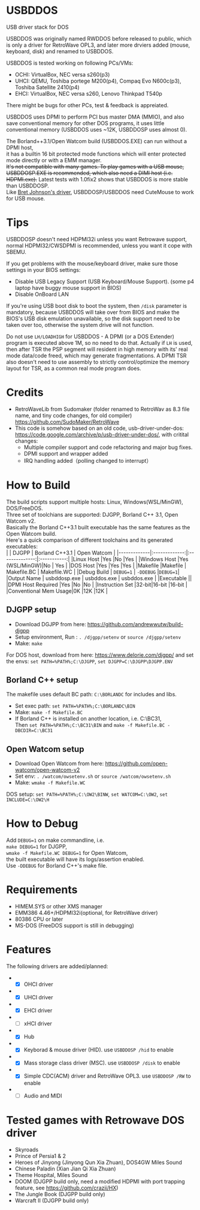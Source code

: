 # USBDDOS
USB driver stack for DOS

USBDDOS was originally named RWDDOS before released to public, which is only a driver for RetroWave OPL3, and later more drviers added (mouse, keyboard, disk) and renamed to USBDDOS.  

USBDDOS is tested working on following PCs/VMs:  
* OCHI: VirtualBox, NEC versa s260(p3)  
* UHCI: QEMU, Toshiba portege M200(p4), Compaq Evo N600c(p3), Toshiba Satellite 2410(p4)  
* EHCI: VirtualBox, NEC versa s260, Lenovo Thinkpad T540p

There might be bugs for other PCs, test & feedback is appreiated.   

USBDDOS uses DPMI to perform PCI bus master DMA (MMIO), and also save conventional memory for other DOS programs, it uses little conventional memory (USBDDOS uses ~12K, USBDDOSP uses almost 0).

The Borland++3.1/Open Watcom build (USBDDOS.EXE) can run without a DPMI host,  
it has a builtin 16 bit protected mode functions which will enter protected mode directly or with a EMM manager.  
~~It's not compatible with many games.
To play games with a USB mouse, USBDDOSP.EXE is recommended, which also need a DIMI host (i.e. HDPMI.exe).~~ Latest tests with 1.0fix2 shows that USBDDOS is more stable than USBDDOSP.  
Like [Bret Johnson's driver](https://bretjohnson.us/), USBDDOSP/USBDDOS need CuteMouse to work for USB mouse. 

# Tips
USBDDOSP doesn't need HDPMI32i unless you want Retrowave support, normal HDPMI32/CWSDPMI is recommended, unless you want it cope with SBEMU.

If you get problems with the mouse/keyboard driver, make sure those settings in your BIOS settings:
* Disable USB Legacy Support (USB Keyboard/Mouse Support). (some p4 laptop have buggy mouse support in BIOS)
* Disable OnBoard LAN  

If you're using USB boot disk to boot the system, then ```/disk``` parameter is mandatory, because USBDDOS will take over from BIOS and make the BIOS's USB disk emulation unavailable, so the disk support need to be taken over too, otherwise the system drive will not function.  

Do not use ```LH/LOADHIGH``` for USBDDOS - A DPMI (or a DOS Extender) program is executed above 1M, so no need to do that. Actually if ```LH``` is used, then after TSR the PSP segment will resident in high memory with its' real mode data/code freed, which may generate fragmentations. A DPMI TSR also doesn't need to use assembly to strictly control/optimize the memory layout for TSR, as a common real mode program does.

# Credits
* RetroWaveLib from Sudomaker (folder renamed to RetroWav as 8.3 file name, and tiny code changes, for old compiler) https://github.com/SudoMaker/RetroWave
* This code is somehow based on an old code, usb-driver-under-dos: https://code.google.com/archive/p/usb-driver-under-dos/, with critital changes:
  * Multiple compiler support and code refactoring and major bug fixes.
  * DPMI support and wrapper added
  * IRQ handling added（polling changed to interrupt）
  
# How to Build
The build scripts support multiple hosts: Linux, Windows(WSL/MinGW), DOS/FreeDOS.  
Three set of toolchians are supported: DJGPP, Borland C++ 3.1, Open Watcom v2.  
Basically the Borland C++3.1 built executable has the same features as the Open Watcom build.  
Here's a quick comparison of different toolchains and its generated executables:  
|             | DJGPP         | Borland C++3.1 | Open Watcom |
|-------------|:-------------:|:--------------:|:-----------:|
|Linux Host   |Yes            |No              |Yes          |
|Windows Host |Yes (WSL/MinGW)|No              | Yes         |
|DOS Host     |Yes            |Yes             |Yes          |
|Makefile     |Makefile       | Makefile.BC    | Makefile.WC |
|Debug Build  | ```DEBUG=1``` | ```-DDEBUG```  |```DEBUG=1```|
|Output Name  | usbddosp.exe  | usbddos.exe    | usbddos.exe |
|Executable            ||
|DPMI Host Required    |Yes   |No              |No           |
|Instruction Set       |32-bit|16-bit          |16-bit       |
|Conventional Mem Usage|0K    |12K             |12K          |

## DJGPP setup
* Download DGJPP from here: https://github.com/andrewwutw/build-djgpp  
* Setup environment, Run : ```. /djgpp/setenv``` or ```source /djgpp/setenv```  
* Make: ```make```  

For DOS host, download from here: https://www.delorie.com/djgpp/  and set the envs: ```set PATH=%PATH%;C:\DJGPP```, ```set DJGPP=C:\DJGPP\DJGPP.ENV```

## Borland C++ setup
The makefile uses default BC path: ```C:\BORLANDC``` for includes and libs.  
* Set exec path: ```set PATH=%PATH%;C:\BORLANDC\BIN```  
* Make: ```make -f Makefile.BC```
* If Borland C++ is installed on another location, i.e. C:\BC31,   
Then ```set PATH=%PATH%;C:\BC31\BIN```  and ```make -f Makefile.BC -DBCDIR=C:\BC31```

## Open Watcom setup
* Download Open Watcom from here: https://github.com/open-watcom/open-watcom-v2
* Set env: ```. /watcom/owsetenv.sh``` or ```source /watcom/owsetenv.sh```  
* Make: ```wmake -f Makefile.WC```

DOS setup: ```set PATH=%PATH%;C:\OW2\BINW```, ```set WATCOM=C:\OW2```, 
```set INCLUDE=C:\OW2\H```

# How to Debug
Add ```DEBUG=1``` on make commandline, i.e.  
 ```make DEBUG=1``` for DJGPP,  
  ```wmake -f Makefile.WC DEBUG=1``` for Open Watcom,  
  the built executable will have its logs/assertion enabled.  
  Use ```-DDEBUG``` for Borland C++'s make file.

# Requirements
* HIMEM.SYS or other XMS manager
* EMM386 4.46+/HDPMI32i(optional, for RetroWave driver)
* 80386 CPU or later
* MS-DOS (FreeDOS support is still in debugging)

# Features
The following drivers are added/planned:
* - [x] OHCI driver
* - [x] UHCI driver
* - [x] EHCI driver
* - [ ] xHCI driver
* - [x] Hub
* - [x] Keyborad & mouse driver (HID). use `USBDDOSP /hid` to enable
* - [x] Mass storage class driver (MSC). use `USBDDOSP /disk` to enable
* - [x] Simple CDC(ACM) driver and RetroWave OPL3. use `USBDDOSP /RW` to enable
* - [ ] Audio and MIDI

# Tested games with Retrowave DOS driver
* Skyroads
* Prince of Persia1 & 2
* Heroes of Jinyong (Jinyong Qun Xia Zhuan), DOS4GW Miles Sound
* Chinese Paladin (Xian Jian Qi Xia Zhuan)
* Theme Hospital, Miles Sound
* DOOM (DJGPP build only, need a modified HDPMI with port trapping feature, see https://github.com/crazii/HX)
* The Jungle Book (DJGPP build only)
* Warcraft II (DJGPP build only)
